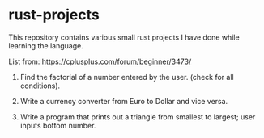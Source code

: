 # rust-projects
This repository contains various small rust projects I have done while learning the language.

List from: https://cplusplus.com/forum/beginner/3473/

1. Find the factorial of a number entered by the user. (check for all conditions).

2. Write a currency converter from Euro to Dollar and vice versa.

3. Write a program that prints out a triangle from smallest to largest; user inputs bottom number.